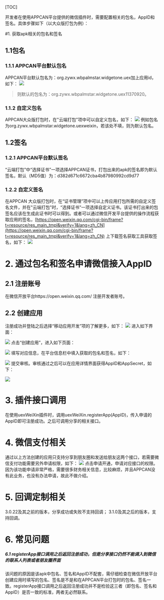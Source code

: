 ﻿[TOC]

开发者在使用APPCAN平台提供的微信插件时，需要配置相关的包名，AppID和签名。具体步骤如下（以大众版打包为例）：

#1. 获取apk相关的包名和签名
  
## 1.1包名
   
###  1.1.1 APPCAN平台默认包名

 APPCAN平台默认包名为：org.zywx.wbpalmstar.widgetone.uex加上应用id，如下：
![](http://newdocx.appcan.cn/docximg/135101v2014q11l27h.png) 
>则默认的包名为：org.zywx.wbpalmstar.widgetone.uex11370920。

###  1.1.2 自定义包名

 APPCAN大众版打包时，在"云端打包"项中可以自定义包名，如下：
![](http://newdocx.appcan.cn/docximg/135111u2014t11o27g.png) 
例如包名为org.zywx.wbpalmstar.widgetone.uexweixin，若该处不填，则为默认包名。

## 1.2签名

### 1.2.1 APPCAN平台默认签名

  “云端打包”中“选择证书”一项选择APPCAN证书，打包出来的apk的签名即为默认签名，默认（MD5值）为：d382d671c6672cba4b87980992cd9d77
###  1.2.2 自定义签名   

 在APPCAN 大众版打包时，在“证书管理”项中可以上传应用打包所需的自定义签名文件，并在"云端打包"时，“选择证书”一项选择自定义证书。该证书打出来的包签名应该在生成此证书时可以得到。或者可以通过微信开发平台提供的操作流程获取应用的签名，[https://open.weixin.qq.com/cgi-bin/frame?t=resource/res_main_tmpl&verify=1&lang=zh_CN](https://open.weixin.qq.com/cgi-bin/frame?t=resource/res_main_tmpl&verify=1&lang=zh_CN) 上下载签名获取工具获取签名，如下：
![](http://newdocx.appcan.cn/docximg/135121e2014r11s27y.png) 


#  2. 通过包名和签名申请微信接入AppID

## 2.1 注册账号

在微信开放平台https://open.weixin.qq.com/ 注册开发者账号。

##  2.2 创建应用

 注册成功并登陆之后选择“移动应用开发”项的了解更多，如下：
![](http://newdocx.appcan.cn/docximg/135131k2014s11d27x.png) 
进入如下界面：

![](http://newdocx.appcan.cn/docximg/135144r2014n11f27x.png) 
点击“创建应用”，进入如下页面：

![](http://newdocx.appcan.cn/docximg/135159o2014b11h27e.png) 
填写对应信息，在平台信息栏中填入获取的包名和签名，如下：

![](http://newdocx.appcan.cn/docximg/135319y2014r11s27n.png) 
提交审核。审核通过之后可以在应用详情界面获得AppID和AppSecret，如下：

![](http://newdocx.appcan.cn/docximg/135330f2014u11i27q.png) 

# 3. 插件接口调用

在使用uexWeiXin插件时，调用uexWeiXin.registerApp(AppID)，传入申请的AppID即可注册成功。之后可调用分享的相关接口。
# 4. 微信支付相关

通过以上方法创建的应用只支持分享到朋友圈和发送给朋友这两个接口，若需要微信支付功能需要另外申请权限，如下：
![](http://newdocx.appcan.cn/docximg/135337l2014q11f27w.png) 
点击申请开通，申请对应接口的权限。因为该功能申请非常严格，需要很多财务相关信息，比较麻烦，并且APPCAN没有此业务，也没有办法申请，故此不做介绍。
 
# 5. 回调定制相关

 3.0.22及其之前的版本，分享成功或失败不支持回调；
 3.1.0及其之后的版本，支持回调。
  
# 6. 常见问题

 #####  6.1 registerApp接口调用之后返回注册成功，但是分享接口仍然不能调入到微信的联系人列表或者朋友圈界面

该问题的原因是该apk中包名、签名和AppID不配套，需仔细检查在微信开放平台创建应用时填写的包名、签名是不是和在APPCAN平台打包时的包名、签名一致。registerApp接口调用之后返回注册成功并不是检验这三者（即包名、签名和AppID）是否一致的标准，两者无必然联系。